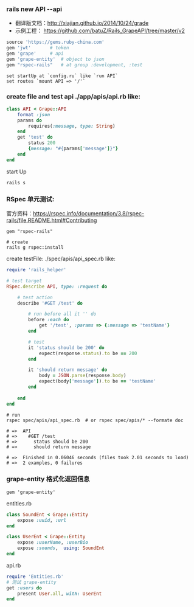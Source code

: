 ### rails new API --api
- 翻译版文档：http://xiajian.github.io/2014/10/24/grade
- 示例工程： https://github.com/batuZ/Rails_GrapeAPI/tree/master/v2
```ruby
source 'https://gems.ruby-china.com'
gem 'jwt'		# token
gem 'grape'		# api
gem 'grape-entity'	# object to json
gem "rspec-rails"  	# at group :development, :test
```
```
set startUp at `config.ru` like `run API`
set routes `mount API => '/'`
```

### create file and test api ./app/apis/api.rb like:
```ruby
class API < Grape::API
	format :json
	params do
		requires(:message, type: String) 
	end
	get 'test' do
		status 200
		{message: "#{params['message']}"}
	end
end
```
start Up
```
rails s
```

### RSpec 单元测试:
官方资料：https://rspec.info/documentation/3.8/rspec-rails/file.README.html#Contributing
```
gem "rspec-rails"

# create
rails g rspec:install
```
create testFile: ./spec/apis/api_spec.rb like:
```ruby
require 'rails_helper'

# test target
RSpec.describe API, type: :request do

	# test action
	describe '#GET /test' do

		# run before all it '' do
 		before :each do
			get '/test', :params => {:message => 'testName'}
		end

		# test
		it 'status should be 200' do
			expect(response.status).to be == 200
		end

		it 'should return message' do
			body = JSON.parse(response.body)
			expect(body['message']).to be == 'testName'
		end
		
	end
end
```
```
# run
rspec spec/apis/api_spec.rb  # or rspec spec/apis/* --formate doc

# =>  API
# =>    #GET /test
# =>      status should be 200
# =>      should return message

# =>  Finished in 0.06046 seconds (files took 2.01 seconds to load)
# =>  2 examples, 0 failures
```

### grape-entity 格式化返回信息
`gem 'grape-entity'`

entities.rb
```ruby
class SoundEnt < Grape::Entity
	expose :uuid, :url
end

class UserEnt < Grape::Entity
	expose :userName, :userBio
	expose :sounds,  using: SoundEnt 
end
```
api.rb
```ruby
require 'Entities.rb'
# 测试 grape-entity
get :users do
	present User.all, with: UserEnt
end
```
